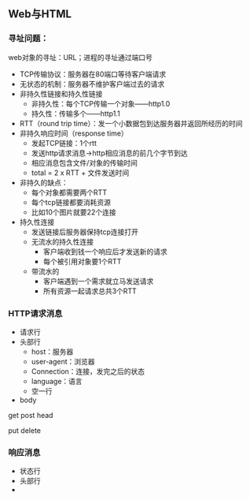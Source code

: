 ## Web与HTML

### 寻址问题：

web对象的寻址：URL；进程的寻址通过端口号

- TCP传输协议：服务器在80端口等待客户端请求
- 无状态的机制：服务器不维护客户端过去的请求
- 非持久性链接和持久性链接
  - 非持久性：每个TCP传输一个对象——http1.0
  - 持久性：传输多个——http1.1
- RTT（round trip time）：发一个小数据包到达服务器并返回所经历的时间
- 非持久响应时间（response time）
  - 发起TCP链接：1个rtt
  - 发送http请求消息->http相应消息的前几个字节到达
  - 相应消息包含文件/对象的传输时间
  - total = 2 x RTT + 文件发送时间
- 非持久的缺点：
  - 每个对象都需要两个RTT
  - 每个tcp链接都要消耗资源
  - 比如10个图片就要22个连接
- 持久性连接
  - 发送链接后服务器保持tcp连接打开
  - 无流水的持久性连接
    - 客户端收到钱一个响应后才发送新的请求
    - 每个被引用对象要1个RTT
  - 带流水的
    - 客户端遇到一个需求就立马发送请求
    - 所有资源一起请求总共3个RTT

### HTTP请求消息

- 请求行
- 头部行
  - host：服务器
  - user-agent：浏览器
  - Connection：连接，发完之后的状态
  - language：语言
  - 空一行
- body

get post head

put delete

### 响应消息

- 状态行
- 头部行
- 